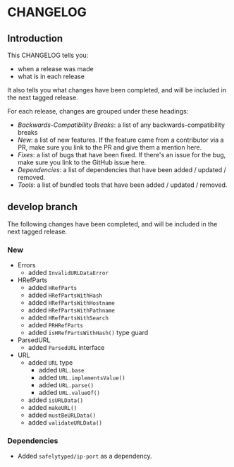 # CHANGELOG

## Introduction

This CHANGELOG tells you:

* when a release was made
* what is in each release

It also tells you what changes have been completed, and will be included in the next tagged release.

For each release, changes are grouped under these headings:

* _Backwards-Compatibility Breaks_: a list of any backwards-compatibility breaks
* _New_: a list of new features. If the feature came from a contributor via a PR, make sure you link to the PR and give them a mention here.
* _Fixes_: a list of bugs that have been fixed. If there's an issue for the bug, make sure you link to the GitHub issue here.
* _Dependencies_: a list of dependencies that have been added / updated / removed.
* _Tools_: a list of bundled tools that have been added / updated / removed.

## develop branch

The following changes have been completed, and will be included in the next tagged release.

### New

* Errors
  - added `InvalidURLDataError`
* HRefParts
  - added `HRefParts`
  - added `HRefPartsWithHash`
  - added `HRefPartsWithHostname`
  - added `HRefPartsWithPathname`
  - added `HRefPartsWithSearch`
  - added `PRHRefParts`
  - added `isHRefPartsWithHash()` type guard
* ParsedURL
  - added `ParsedURL` interface
* URL
  - added `URL` type
    - added `URL.base`
    - added `URL.implementsValue()`
    - added `URL.parse()`
    - added `URL.valueOf()`
  - added `isURLData()`
  - added `makeURL()`
  - added `mustBeURLData()`
  - added `validateURLData()`

### Dependencies

* Added `safelytyped/ip-port` as a dependency.
